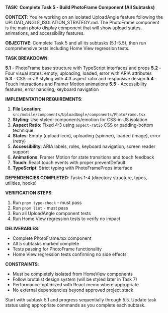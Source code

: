**TASK: Complete Task 5 - Build PhotoFrame Component (All Subtasks)**

**CONTEXT**: You're working on an isolated UploadAngle feature following the UPLOAD_ANGLE_ISOLATION_STRATEGY.md. The PhotoFrame component is the main photo display component that will show upload states, animations, and accessibility features.

**OBJECTIVE**: Complete Task 5 and all its subtasks (5.1-5.5), then run comprehensive tests including Home View regression tests.

**TASK BREAKDOWN**:

**5.1** - PhotoFrame base structure with TypeScript interfaces and props
**5.2** - Four visual states: empty, uploading, loaded, error with ARIA attributes  
**5.3** - CSS-in-JS styling with 4:3 aspect ratio and responsive design
**5.4** - Touch interactions and Framer Motion animations
**5.5** - Accessibility features, error handling, keyboard navigation

**IMPLEMENTATION REQUIREMENTS**:

1. **File Location**: `src/mobile/components/UploadAngle/components/PhotoFrame.tsx`
2. **Styling**: Use styled-components/emotion for CSS-in-JS isolation
3. **Aspect Ratio**: Fixed 4:3 using `aspect-ratio` CSS or padding-bottom technique
4. **States**: Empty (upload icon), uploading (spinner), loaded (image), error (retry)
5. **Accessibility**: ARIA labels, roles, keyboard navigation, screen reader support
6. **Animations**: Framer Motion for state transitions and touch feedback
7. **Touch**: React touch events with proper preventDefault
8. **TypeScript**: Strict typing with PhotoFrameProps interface

**DEPENDENCIES COMPLETED**: Tasks 1-4 (directory structure, types, utilities, hooks)

**VERIFICATION STEPS**:
1. Run `pnpm type-check` - must pass
2. Run `pnpm lint` - must pass  
3. Run all UploadAngle component tests
4. Run Home View regression tests to verify no impact

**DELIVERABLES**:
- Complete PhotoFrame.tsx component
- All 5 subtasks marked complete
- Tests passing for PhotoFrame functionality
- Home View regression tests confirming no side effects

**CONSTRAINTS**:
- Must be completely isolated from HomeView components
- Follow brutalist design system (will be styled later in Task 7)
- Performance-optimized with React.memo where appropriate
- No external dependencies beyond approved project stack

Start with subtask 5.1 and progress sequentially through 5.5. Update task status using appropriate commands as you complete each subtask.
